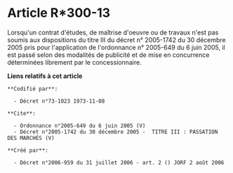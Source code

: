 # Article R*300-13

Lorsqu'un contrat d'études, de maîtrise d'oeuvre ou de travaux n'est pas soumis aux dispositions du titre III du décret n°
2005-1742 du 30 décembre 2005 pris pour l'application de l'ordonnance n° 2005-649 du 6 juin 2005, il est passé selon des
modalités de publicité et de mise en concurrence déterminées librement par le concessionnaire.

**Liens relatifs à cet article**

	**Codifié par**:

	  - Décret n°73-1023 1973-11-08

	**Cite**:

	  - Ordonnance n°2005-649 du 6 juin 2005 (V)
	  - Décret n°2005-1742 du 30 décembre 2005 -  TITRE III : PASSATION DES MARCHÉS (V)

	**Créé par**:

	  - Décret n°2006-959 du 31 juillet 2006 - art. 2 () JORF 2 août 2006
